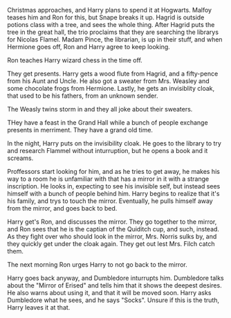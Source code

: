 Christmas approaches, and Harry plans to spend it at Hogwarts. Malfoy teases
him and Ron for this, but Snape breaks it up. Hagrid is outside potions class
with a tree, and sees the whole thing. After Hagrid puts the tree in the great
hall, the trio proclaims that they are searching the librarys for Nicolas
Flamel. Madam Pince, the librarian, is up in their stuff, and when Hermione
goes off, Ron and Harry agree to keep looking.

Ron teaches Harry wizard chess in the time off.

They get presents. Harry gets a wood flute from Hagrid, and a fifty-pence from
his Aunt and Uncle. He also got a sweater from Mrs. Weasley and some chocolate
frogs from Hermione. Lastly, he gets an invisiblity cloak, that used to be
his fathers, from an unknown sender.

The Weasly twins storm in and they all joke about their sweaters.

THey have a feast in the Grand Hall while a bunch of people exchange presents
in merriment. They have a grand old time.

In the night, Harry puts on the invisibility cloak. He goes to the library to
try and research Flammel without inturruption, but he opens a book and it
screams.

Proffessors start looking for him, and as he tries to get away, he makes his
way to a room he is unfamiliar with that has a mirror in it with a strange
inscription. He looks in, expecting to see his invisible self, but instead sees
himself with a bunch of people behind him. Harry begins to realize that it's
his family, and trys to touch the mirror. Eventually, he pulls himself away
from the mirror, and goes back to bed.

Harry get's Ron, and discusses the mirror. They go together to the mirror, and
Ron sees that he is the captian of the Quiditch cup, and such, instead.
As they fight over who should look in the mirror, Mrs. Norris sulks by, and
they quickly get under the cloak again. They get out lest Mrs. Filch catch
them.

The next morning Ron urges Harry to not go back to the mirror.

Harry goes back anyway, and Dumbledore inturrupts him. Dumbledore talks about
the "Mirror of Erised" and tells him that it shows the deepest desires. He also
warns about using it, and that it will be moved soon. Harry asks Dumbledore
what he sees, and he says "Socks". Unsure if this is the truth, Harry leaves it
at that.
